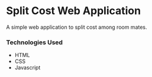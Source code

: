 # Split Cost Web Application

A simple web application to split cost among room mates.

### Technologies Used

- HTML
- CSS
- Javascript
